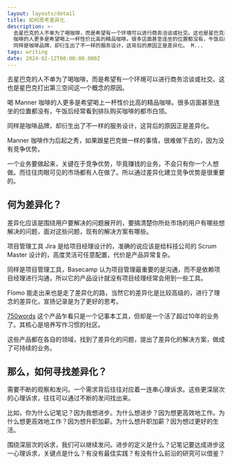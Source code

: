 ```yaml
---
layout: layouts/detail
title: 如何思考差异化
description: >-
  去星巴克的人不单为了喝咖啡，而是希望有一个环境可以进行商务洽谈或社交。这也是星巴克打出第三空间这一个概念的原因。 喝 Manner
  咖啡的人更多是希望喝上一杯性价比高的精品咖啡。很多店面甚至连坐的位置都没有，午饭后经常看到排队购买咖啡的都市白领。
  同样是咖啡品牌，却衍生出了不一样的服务设计，这背后的原因正是差异化。 M...
tags: writing
date: 2024-02-12T00:00:00.000Z
---
```

去星巴克的人不单为了喝咖啡，而是希望有一个环境可以进行商务洽谈或社交。这也是星巴克打出第三空间这一个概念的原因。

喝 Manner 咖啡的人更多是希望喝上一杯性价比高的精品咖啡。很多店面甚至连坐的位置都没有，午饭后经常看到排队购买咖啡的都市白领。

同样是咖啡品牌，却衍生出了不一样的服务设计，这背后的原因正是差异化。

Manner 咖啡作为后起之秀，如果跟星巴克做一样的事情，很难做下去的，因为没有竞争优势。

一个业务要做起来，关键在于竞争优势，毕竟赚钱的业务，不会只有你一个人想做。而往往肉眼可见的市场都有人在做了。所以通过差异化建立竞争优势是很重要的。

## 何为差异化？

差异化应该是围绕用户要解决的问题展开的，要搞清楚你所处市场的用户有哪些想解决的问题，面对这些问题，现有的解决方案有哪些。

项目管理工具 Jira 是给项目经理设计的，准确的说应该是给科技公司的 Scrum Master 设计的，高度灵活可任意配置，代价是产品异常复杂。

同样是项目管理工具，Basecamp 认为项目管理最重要的是沟通，而不是依赖项目经理进行沟通，所以它的产品设计就没有项目经理经常会用到一些工具。

Flomo 能走出来也是走了差异化的路，当然它的差异化是比较高级的，进行了理念的差异化，宣扬记录是为了更好的思考。

[750words](http://750words.com/) 这个产品乍看只是一个记事本工具，但却是一个活了超过10年的业务了。其核心是培养写作习惯的社区。

这些产品都在各自的领域，找到了差异化的问题，提出了差异化的解决方案，做成了可持续的业务。

## 那么，如何寻找差异化？

需要不断的观察和发问。一个需求背后往往对应着一连串心理诉求。这些更深层次的心理诉求，往往可以通过不断的发问找出来。

比如，你为什么记笔记？因为我想进步。为什么想进步？因为想更高效地工作。为什么想更高效地工作？因为想升职加薪。为什么想升职加薪？因为想过更好的生活。

围绕深层次的诉求，我们可以继续发问。进步的定义是什么？记笔记要达成进步这一心理诉求，关键点是什么？有没有最佳实践？有没有什么前沿的研究可以借鉴？
